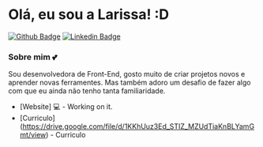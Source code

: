 # Olá, eu sou a Larissa! :D

[![Github Badge](https://img.shields.io/badge/-Github-000?style=flat-square&logo=Github&logoColor=white&link=https://github.com/larinuness)](https://github.com/larinuness)
[![Linkedin Badge](https://img.shields.io/badge/-LinkedIn-blue?style=flat-square&logo=Linkedin&logoColor=white&link=https://www.linkedin.com/in/larissa-nunes-331900168/)](https://www.linkedin.com/in/larissa-nunes-331900168/)

### Sobre mim :two_hearts:
Sou desenvolvedora de Front-End, gosto muito de criar projetos novos e aprender novas ferramentes. Mas também adoro um desafio de fazer algo com que eu ainda não tenho tanta familiaridade.

- [Website] 💻 - Working on it.
- [Curriculo] (https://drive.google.com/file/d/1KKhUuz3Ed_STIZ_MZUdTiaKnBLYamGmt/view) - Curriculo
